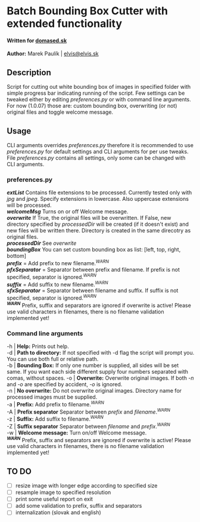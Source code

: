 # Batch Bounding Box Cutter with extended functionality
#### Written for [domased.sk](https://domased.sk/)
**Author:** Marek Paulík | elvis@elvis.sk

## Description
Script for cutting out white bounding box of images in specified folder with simple progress bar indicating running of the script.
Few settings can be tweaked either by editing _preferences.py_ or with command line arguments.
For now (1.0.07) those are: custom bounding box, overwriting (or not) original files and toggle welcome message.

## Usage
CLI arguments overrides _preferences.py_ therefore it is recommended to use _preferences.py_ for default settings and CLI arguments for per use tweaks.  
File _preferences.py_ contains all settings, only some can be changed with CLI arguments.

### preferences.py
***extList*** Contains file extensions to be processed. Currently tested only with _jpg_ and _jpeg_. Specify extensions in lowercase. Also uppercase extensions will be processed.<br>
***welcomeMsg*** Turns on or off Welcome message.<br>
***overwrite*** If True, the original files will be overwritten. If False, new directory specified by _processedDir_ will be created (if it doesn't exist) and new files will be written there. Directory is created in the same direcotry as original files.<br>
***processedDir*** See _overwrite_<br>
***boundingBox*** You can set custom bounding box as list: \[left, top, right, bottom\]<br>
***prefix*** = Add prefix to new filename.<sup>_WARN_</sup><br>
***pfxSeparator*** = Separator between prefix and filename. If prefix is not specified, separator is ignored.<sup>_WARN_</sup><br>
***suffix*** = Add suffix to new filename.<sup>_WARN_</sup><br>
***sfxSeparator*** = Separator between filename and suffix. If suffix is not specified, separator is ignored.<sup>_WARN_</sup><br>
<sup>***WARN***</sup> Prefix, suffix and separators are ignored if overwrite is active! Please use valid characters in filenames, there is no filename validation implemented yet!

### Command line arguments
-h | **Help:** Prints out help.<br>
-d | **Path to directory:** If not specified with -d flag the script will prompt you. You can use both full or relative path.<br>
-b | **Bounding Box:** If only one number is supplied, all sides will be set same. If you want each side different supply four numbers separated with comas, without spaces.
-o | **Overwrite:** Overwrite original images. If both _-n_ and _-o_ are specified by accident, _-o_ is ignored.<br>
-n | **No overwrite:** Do not overwrite original images. Directory name for processed images must be supplied.<br>
-a | **Prefix:** Add prefix to filename.<sup>_WARN_</sup><br>
-A | **Prefix separator** Separator between _prefix_ and _filename_.<sup>_WARN_</sup><br>
-z | **Suffix:** Add suffix to filename.<sup>_WARN_</sup><br>
-Z | **Suffix separator** Separator between _filename_ and _prefix_.<sup>_WARN_</sup><br>
-w | **Welcome message:** Turn on/off Welcome message.<br>
<sup>***WARN***</sup> Prefix, suffix and separators are ignored if overwrite is active! Please use valid characters in filenames, there is no filename validation implemented yet!

## TO DO
- [ ] resize image with longer edge according to specified size
- [ ] resample image to specified resolution
- [ ] print some useful report on exit
- [ ] add some validation to prefix, suffix and separators
- [ ] internalization (slovak and english)
